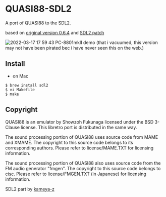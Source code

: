 # QUASI88-SDL2

A port of QUASI88 to the SDL2.

based on [original version 0.6.4](https://www.eonet.ne.jp/~showtime/quasi88/) and [SDL2 patch](http://kameya-z.way-nifty.com/blog/2021/08/post-bf1e89.html)

<img alt="2022-03-17 17 59 43" src="https://user-images.githubusercontent.com/493908/158774286-bcc22dc7-1f82-4eb9-b966-fb3647252955.png">
PC-8801mkII demo (that i vacuumed, this version may not have been pirated bec i have never seen this on the web.)

## Install

 * on Mac

```
$ brew install sdl2
$ vi Makefile
$ make
```

## Copyright

QUASI88 is an emulator by Showzoh Fukunaga licensed under the BSD 3-Clause license. This libretro port is distributed in the same way.

The sound processing portion of QUASI88 uses source code from MAME and XMAME. The copyright to this source code belongs to its corresponding authors. Please refer to license/MAME.TXT for licensing information.

The sound processing portion of QUASI88 also uses source code from the FM audio generator "fmgen". The copyright to this source code belongs to cisc. Please refer to license/FMGEN.TXT (in Japanese) for licensing information.

SDL2 part by [kameya-z](http://kameya-z.way-nifty.com/blog/2021/08/post-bf1e89.html)
